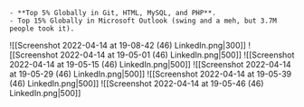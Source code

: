 
```ad-success
- **Top 5% Globally in Git, HTML, MySQL, and PHP**.
- Top 15% Globally in Microsoft Outlook (swing and a meh, but 3.7M people took it).
```

![[Screenshot 2022-04-14 at 19-08-42 (46) LinkedIn.png|300]]
![[Screenshot 2022-04-14 at 19-05-01 (46) LinkedIn.png|500]]
![[Screenshot 2022-04-14 at 19-05-15 (46) LinkedIn.png|500]]
![[Screenshot 2022-04-14 at 19-05-29 (46) LinkedIn.png|500]]
![[Screenshot 2022-04-14 at 19-05-39 (46) LinkedIn.png|500]]
![[Screenshot 2022-04-14 at 19-05-46 (46) LinkedIn.png|500]]

